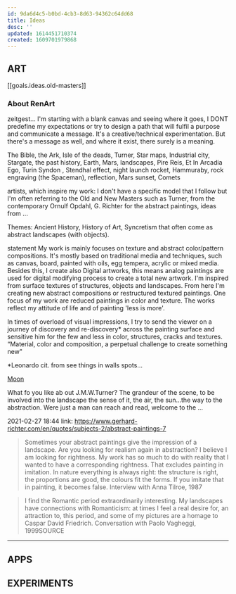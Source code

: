 ```yaml
---
id: 9da6d4c5-b0bd-4cb3-8d63-94362c64dd68
title: Ideas
desc: ''
updated: 1614451710374
created: 1609701979868
---
```


## ART
[[goals.ideas.old-masters]]

 ### About RenArt

zeitgest...
I'm starting with a blank canvas and seeing where it goes, I DONT predefine my expectations or try to design a path that will fulfil a purpose and communicate a message. It's a creative/technical experimentation.
But there's a message as well, and where it exist, there surely is a meaning.

The Bible, the Ark, Isle of the deads, Turner, Star maps, Industrial city, Stargate, the past history, Earth, Mars, landscapes, Pire Reis, Et In Arcadia Ego, Turin Syndon , Stendhal effect, night launch rocket, Hammuraby, rock engraving (the Spaceman), reflection, Mars sunset, Comets


artists, which inspire my work:
I don't have a specific model that I follow but I'm often referring to the Old and New Masters such as Turner, from the contemporary Ornulf Opdahl, G. Richter for the abstract paintings, ideas from ...

Themes: Ancient History, History of Art, Syncretism that often come as abstract landscapes (with objects).


statement
My work is mainly focuses on texture and abstract color/pattern compositions. It's mostly based on traditional media and techniques, such as canvas, board, painted with oils, egg tempera, acrylic or mixed media.
Besides this, I create also Digital artworks, this means analog paintings are used for digital modifying process to create a total new artwork.
I'm inspired from surface textures of structures, objects and  landscapes. From here I'm creating new abstract compositions or restructured textured paintings. 
One focus of my work are reduced paintings in color and texture.
The works reflect my attitude of life and of painting 'less is more'.

In times of overload of visual impressions, I try to send the viewer on a journey of discovery and re-discovery* across the painting surface and sensitive him for the few and less in color, structures, cracks and textures. “Material, color and composition, a perpetual challenge to create something new"

*Leonardo cit. from see things in walls spots...

[Moon](https://www.britannica.com/place/Moon)


What fo you like ab out J.M.W.Turner?
The grandeur of the scene, to be involved into the landscape the sense of it, the air, the sun...the way to the abstraction. Were just a man can reach and read, welcome to the ...

2021-02-27 18:44
 link: https://www.gerhard-richter.com/en/quotes/subjects-2/abstract-paintings-7
 > Sometimes your abstract paintings give the impression of a landscape. Are you looking for realism again in abstraction?
I believe I am looking for rightness. My work has so much to do with reality that I wanted to have a corresponding rightness. That excludes painting in imitation. In nature everything is always right: the structure is right, the proportions are good, the colours fit the forms. If you imitate that in painting, it becomes false.
Interview with Anna Tilroe, 1987

> I find the Romantic period extraordinarily interesting. My landscapes have connections with Romanticism: at times I feel a real desire for, an attraction to, this period, and some of my pictures are a homage to Caspar David Friedrich.
Conversation with Paolo Vagheggi, 1999SOURCE



---

## APPS

## EXPERIMENTS

